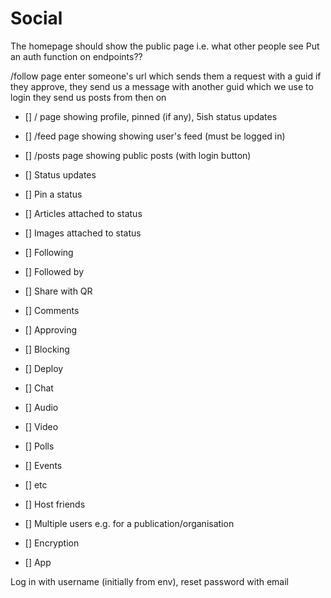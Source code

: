 # Social

The homepage should show the public page i.e. what other people see
Put an auth function on endpoints??

/follow page
enter someone's url which sends them a request with a guid
if they approve, they send us a message with another guid which we use to login
they send us posts from then on

- [] / page showing profile, pinned (if any), 5ish status updates
- [] /feed page showing showing user's feed (must be logged in)
- [] /posts page showing public posts (with login button)
- [] Status updates
- [] Pin a status
- [] Articles attached to status
- [] Images attached to status
- [] Following
- [] Followed by
- [] Share with QR
- [] Comments
- [] Approving
- [] Blocking
- [] Deploy

- [] Chat
- [] Audio
- [] Video
- [] Polls
- [] Events
- [] etc

- [] Host friends
- [] Multiple users e.g. for a publication/organisation
- [] Encryption

- [] App

Log in with username (initially from env), reset password with email
